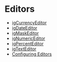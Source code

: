 ﻿<!--
|metadata|
{
    "fileName": "editors-landingpage",
    "controlName": [],
    "tags": []
}
|metadata|
-->

# Editors



-   [igCurrencyEditor](igCurrencyEditor-igCurrencyEditor.html)
-   [igDateEditor](igDateEditor-igDateEditor.html)
-   [igMaskEditor](igMaskEditor-igMaskEditor.html)
-   [igNumericEditor](igNumericEditor-igNumericEditor.html)
-   [igPercentEditor](igPercentEditor-igPercentEditor.html)
-   [igTextEditor](igTextEditor-igTextEditor.html)
-   [Configuring Editors](Editors-Configure-Editors.html)

 

 


